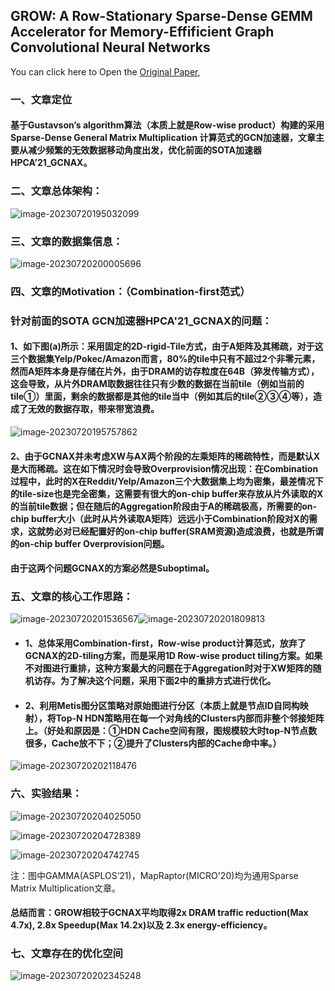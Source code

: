 ## GROW: A Row-Stationary Sparse-Dense GEMM Accelerator for Memory-Effificient Graph Convolutional Neural Networks

You can click here to Open the [Original Paper](../Papers/HPCA'23_GROW.pdf),

### 一、文章定位

#### 基于**Gustavson’s algorithm**算法（本质上就是Row-wise product）构建的采用Sparse-Dense General Matrix Multiplication 计算范式的GCN加速器，文章主要从减少频繁的无效数据移动角度出发，优化前面的SOTA加速器HPCA’21_GCNAX。

### 二、文章总体架构：

![image-20230720195032099](.\Images\image-20230720195032099.png)

### 三、文章的数据集信息：

![image-20230720200005696](.\Images\image-20230720200005696.png)

### 四、文章的Motivation：（Combination-first范式）

### 针对前面的SOTA GCN加速器HPCA'21_GCNAX的问题：

#### **1、如下图(a)所示：采用固定的2D-rigid-Tile方式，由于A矩阵及其稀疏，对于这三个数据集Yelp/Pokec/Amazon而言，80%的tile中只有不超过2个非零元素，然而A矩阵本身是存储在片外，由于DRAM的访存粒度在64B（猝发传输方式），这会导致，从片外DRAM取数据往往只有少数的数据在当前tile（例如当前的tile①）里面，剩余的数据都是其他的tile当中（例如其后的tile②③④等），造成了无效的数据存取，带来带宽浪费。**

![image-20230720195757862](.\Images\image-20230720195757862.png)

#### 2、由于GCNAX并未考虑XW与AX两个阶段的左乘矩阵的稀疏特性，而是默认X是大而稀疏。这在如下情况时会导致Overprovision情况出现：在Combination过程中，此时的X在Reddit/Yelp/Amazon三个大数据集上均为密集，最差情况下的tile-size也是完全密集，这需要有很大的on-chip buffer来存放从片外读取的X的当前tile数据；但在随后的Aggregation阶段由于A的稀疏极高，所需要的on-chip buffer大小（此时从片外读取A矩阵）远远小于Combination阶段对X的需求，这就势必对已经配置好的on-chip buffer(SRAM资源)造成浪费，也就是所谓的on-chip buffer Overprovision问题。

#### 由于这两个问题GCNAX的方案必然是Suboptimal。



### 五、文章的核心工作思路：

![image-20230720201536567](.\Images\image-20230720201536567.png)![image-20230720201809813](.\Images\image-20230720201809813.png)

- #### 1、总体采用Combination-first，Row-wise product计算范式，放弃了GCNAX的2D-tiling方案，而是采用1D Row-wise product tiling方案。如果不对图进行重排，这种方案最大的问题在于Aggregation时对于XW矩阵的随机访存。为了解决这个问题，采用下面2中的重排方式进行优化。

- #### 2、利用Metis图分区策略对原始图进行分区（本质上就是节点ID自同构映射），将Top-N HDN策略用在每一个对角线的Clusters内部而非整个邻接矩阵上。（好处和原因是：①HDN Cache空间有限，图规模较大时top-N节点数很多，Cache放不下；②提升了Clusters内部的Cache命中率。）

![image-20230720202118476](.\Images\image-20230720202118476.png)



### 六、实验结果：

![image-20230720204025050](.\Images\image-20230720204025050.png)

![image-20230720204728389](.\Images\image-20230720204728389.png)

![image-20230720204742745](.\Images\image-20230720204742745.png)

注：图中GAMMA(ASPLOS‘21)，MapRaptor(MICRO'20)均为通用Sparse Matrix Multiplication文章。

#### 总结而言：GROW相较于GCNAX平均取得2x DRAM traffic reduction(Max 4.7x), 2.8x Speedup(Max 14.2x)以及 2.3x energy-efficiency。

### 七、文章存在的优化空间

![image-20230720202345248](.\Images\image-20230720202345248.png)

